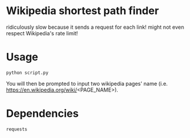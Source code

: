 # Wikipedia shortest path finder

ridiculously slow because it sends a request for each link!
might not even respect Wikipedia's rate limit!

# Usage

```
python script.py
```
You will then be prompted to input two wikipedia pages' name (i.e. https://en.wikipedia.org/wiki/<PAGE_NAME>).

# Dependencies
```
requests
```
